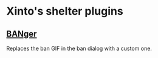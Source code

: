 # Xinto's shelter plugins

## [BANger](plugins/banger)
Replaces the ban GIF in the ban dialog with a custom one.